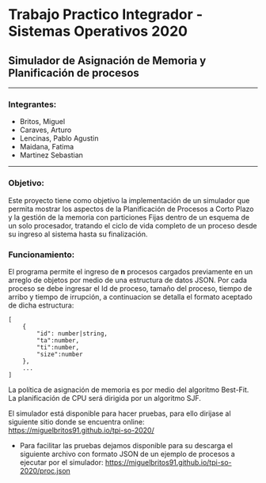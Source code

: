 # Trabajo Practico Integrador - Sistemas Operativos 2020
## Simulador de Asignación de Memoria y Planificación de procesos

***
### Integrantes:
* Britos, Miguel
* Caraves, Arturo
* Lencinas, Pablo Agustin
* Maidana, Fatima
* Martinez Sebastian

***

### Objetivo:
Este proyecto tiene como objetivo la implementación de un simulador que permita mostrar los aspectos de la Planificación de Procesos a Corto Plazo y la gestión de la memoria con particiones Fijas dentro de un esquema de un solo procesador, tratando el ciclo de vida completo de un proceso desde su ingreso al sistema hasta su finalización.

### Funcionamiento:
El programa permite el ingreso de **n** procesos cargados previamente en un arreglo de objetos por medio de una estructura de datos JSON. Por cada proceso se debe ingresar el Id de proceso, tamaño del proceso, tiempo de arribo y tiempo de irrupción, a continuacion se detalla el formato aceptado de dicha estructura: 
```
[
    {
        "id": number|string,
        "ta":number,
        "ti":number,
        "size":number
    },
    ...
]
```

La política de asignación de memoria es por medio del algoritmo Best-Fit.
La planificación de CPU será dirigida por un algoritmo SJF.

El simulador está disponible para hacer pruebas, para ello dirijase al siguiente sitio donde se encuentra online: https://miguelbritos91.github.io/tpi-so-2020/

* Para facilitar las pruebas dejamos disponible para su descarga el siguiente archivo con formato JSON de un ejemplo de procesos a ejecutar por el simulador: https://miguelbritos91.github.io/tpi-so-2020/proc.json
